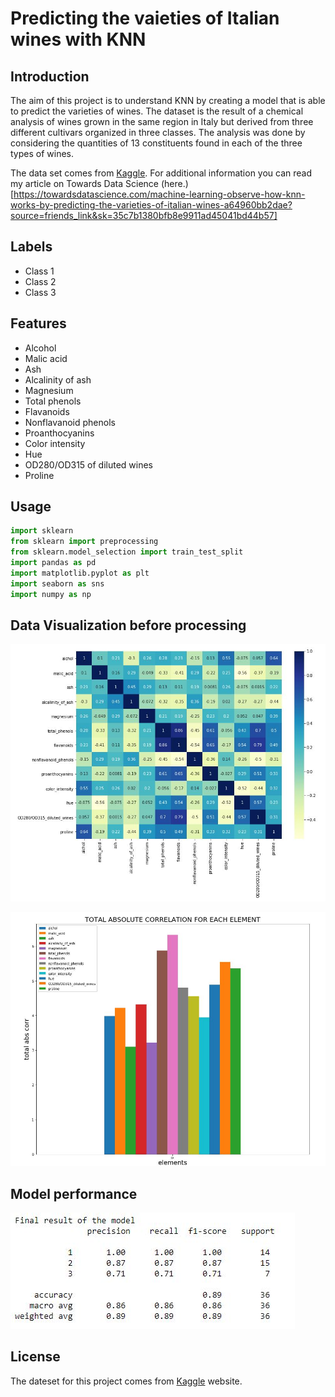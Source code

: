 # Predicting the vaieties of Italian wines with KNN

## Introduction
The aim of this project is to understand KNN by creating a model that is able to predict the varieties of wines.
The dataset is the result of a chemical analysis of wines grown in the same region in Italy but derived from three different cultivars organized in three classes. 
The analysis was done by considering the quantities of 13 constituents found in each of the three types of wines.

The data set comes from [Kaggle](https://www.kaggle.com/). For additional information you can read my article on Towards Data Science (here.)[https://towardsdatascience.com/machine-learning-observe-how-knn-works-by-predicting-the-varieties-of-italian-wines-a64960bb2dae?source=friends_link&sk=35c7b1380bfb8e9911ad45041bd44b57] 

## Labels
- Class 1 
- Class 2 
- Class 3 

## Features
- Alcohol
- Malic acid
- Ash
- Alcalinity of ash
- Magnesium
- Total phenols
- Flavanoids
- Nonflavanoid phenols
- Proanthocyanins
- Color intensity
- Hue
- OD280/OD315 of diluted wines
- Proline

## Usage
```python
import sklearn
from sklearn import preprocessing
from sklearn.model_selection import train_test_split
import pandas as pd
import matplotlib.pyplot as plt
import seaborn as sns
import numpy as np
```
## Data Visualization before processing
![alt text](images/heatmap.JPG)

![alt text](images/histogram.JPG)

## Model performance
![alt text](images/score.JPG)

## License
The dateset for this project comes from [Kaggle](https://www.kaggle.com/) website.
